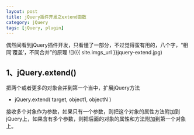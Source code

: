 ```yaml
---
layout: post
title: jQuery插件开发之extend函数
category: jQuery
tags: [jQuery, plugin]
---
```


偶然间看到jQuery插件开发，只看懂了一部分，不过觉得蛮有用的，八个字，“相同‘覆盖’，不同合并”的原理
![]({{ site.imgs_url }}jquery-extend.jpg)
## 1、jQuery.extend()
把两个或者更多的对象合并到第一个当中，扩展jQuery方法

* jQuery.extend( target, object1, objectN )

接收多个对象作为参数，如果只有一个参数，则把这个对象的属性方法附加到jQuery上，如果含有多个参数，则把后面的对象的属性和方法附加到第一个对象上。